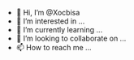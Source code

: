 - 👋 Hi, I’m @Xocbisa
- 👀 I’m interested in ...
- 🌱 I’m currently learning ...
- 💞️ I’m looking to collaborate on ...
- 📫 How to reach me ...

<!---
Xocbisa/Xocbisa is a ✨ special ✨ repository because its `README.md` (this file) appears on your GitHub profile.
You can click the Preview link to take a look at your changes.
--->
